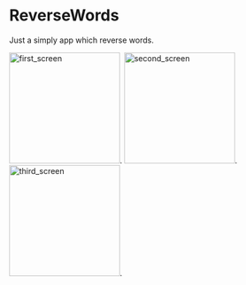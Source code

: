 # ReverseWords
Just a simply app which reverse words.

<img src="https://user-images.githubusercontent.com/56091198/157636176-de47bec5-30ca-4875-9ec2-a00b763cd50e.png" width="200" alt="first_screen">.
<img src="https://user-images.githubusercontent.com/56091198/157636394-f80845dd-659d-4fbf-ab64-6593ccda4980.png" width="200" alt="second_screen">.
<img src="https://user-images.githubusercontent.com/56091198/157636471-e6fea73e-2bfc-40a0-9f82-9bfdb85dd82d.png" width="200" alt="third_screen">.
